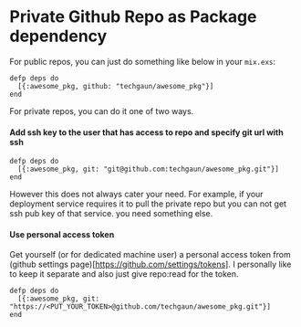 # Private Github Repo as Package dependency

For public repos, you can just do something like below in your `mix.exs`:

```
defp deps do
  [{:awesome_pkg, github: "techgaun/awesome_pkg"}]
end
```

For private repos, you can do it one of two ways.

#### Add ssh key to the user that has access to repo and specify git url with ssh

```
defp deps do
  [{:awesome_pkg, git: "git@github.com:techgaun/awesome_pkg.git"}]
end
```

However this does not always cater your need. For example, if your deployment service requires it to pull the private repo but you can not get ssh pub key of that service. you need something else.

#### Use personal access token

Get yourself (or for dedicated machine user) a personal access token from (github settings page)[https://github.com/settings/tokens]. I personally like to keep it separate and also just give repo:read for the token.

```
defp deps do
  [{:awesome_pkg, git: "https://<PUT_YOUR_TOKEN>@github.com/techgaun/awesome_pkg.git"}]
end
```
